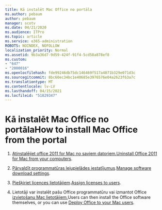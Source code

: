 ```yaml
---
title: Kā instalēt Mac Office no portāla
ms.author: pebaum
author: pebaum
manager: scotv
ms.date: 04/21/2020
ms.audience: ITPro
ms.topic: article
ms.service: o365-administration
ROBOTS: NOINDEX, NOFOLLOW
localization_priority: Normal
ms.assetid: 9b3a36d7-9d59-424f-91f4-5cd58a878ef8
ms.custom:
- "647"
- "2000016"
ms.openlocfilehash: fde99246db75dc146469f517a4071b329e071d3c
ms.sourcegitcommit: 8bc60ec34bc1e40685e3976576e04a2623f63a7c
ms.translationtype: MT
ms.contentlocale: lv-LV
ms.lasthandoff: 04/15/2021
ms.locfileid: "51829347"
---
```

# <a name="how-to-install-mac-office-from-the-portal"></a><span data-ttu-id="e50c5-102">Kā instalēt Mac Office no portāla</span><span class="sxs-lookup"><span data-stu-id="e50c5-102">How to install Mac Office from the portal</span></span>

1. <span data-ttu-id="e50c5-103">[Atinstalējiet office 2011 for Mac no saviem datoriem.](https://support.office.com/article/4bfcd230-0ea1-4656-bf30-dbfa44d358fa?wt.mc_id=Alchemy_ClientDIA)</span><span class="sxs-lookup"><span data-stu-id="e50c5-103">[Uninstall Office 2011 for Mac from your computers](https://support.office.com/article/4bfcd230-0ea1-4656-bf30-dbfa44d358fa?wt.mc_id=Alchemy_ClientDIA).</span></span>

2. <span data-ttu-id="e50c5-104">[Pārvaldīt programmatūras lejupielādes iestatījumus](https://docs.microsoft.com/DeployOffice/manage-software-download-settings-office-365).</span><span class="sxs-lookup"><span data-stu-id="e50c5-104">[Manage software download settings](https://docs.microsoft.com/DeployOffice/manage-software-download-settings-office-365).</span></span>

3. <span data-ttu-id="e50c5-105">[Piešķiriet licences lietotājiem](https://docs.microsoft.com/microsoft-365/admin/manage/assign-licenses-to-users).</span><span class="sxs-lookup"><span data-stu-id="e50c5-105">[Assign licenses to users](https://docs.microsoft.com/microsoft-365/admin/manage/assign-licenses-to-users).</span></span>

4. <span data-ttu-id="e50c5-106">Lietotāji var instalēt pašu Office programmatūru vai izmantot Office [izvietošanu Mac lietotājiem.](https://docs.microsoft.com/DeployOffice/mac/deployment-guide-for-office-for-mac)</span><span class="sxs-lookup"><span data-stu-id="e50c5-106">Users can then install the Office software themselves, or you can use [Deploy Office to your Mac users](https://docs.microsoft.com/DeployOffice/mac/deployment-guide-for-office-for-mac).</span></span>